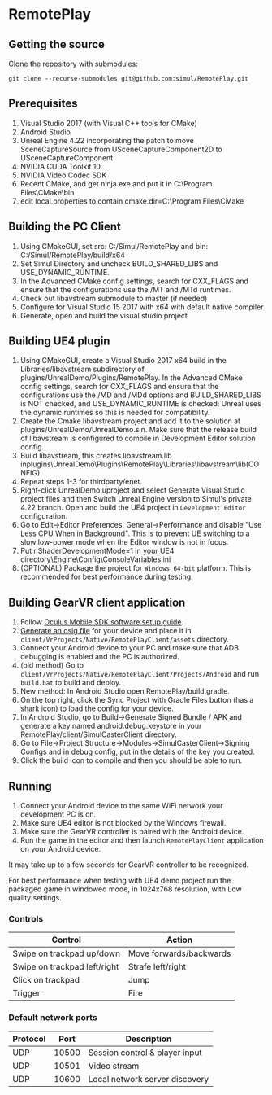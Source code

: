 # RemotePlay

## Getting the source

Clone the repository with submodules:

    git clone --recurse-submodules git@github.com:simul/RemotePlay.git

## Prerequisites

1. Visual Studio 2017 (with Visual C++ tools for CMake)
2. Android Studio
3. Unreal Engine 4.22 incorporating the patch to move SceneCaptureSource from USceneCaptureComponent2D to USceneCaptureComponent
4. NVIDIA CUDA Toolkit 10.
5. NVIDIA Video Codec SDK
6. Recent CMake, and get ninja.exe and put it in C:\Program Files\CMake\bin
7. edit local.properties to contain cmake.dir=C\:\\Program Files\\CMake

## Building the PC Client

1. Using CMakeGUI, set src: C:/Simul/RemotePlay and bin: C:/Simul/RemotePlay/build/x64
2. Set Simul Directory and uncheck BUILD_SHARED_LIBS and USE_DYNAMIC_RUNTIME.
3. In the Advanced CMake config settings, search for CXX_FLAGS and ensure that the configurations use the /MT and /MTd runtimes.
4. Check out libavstream submodule to master (if needed)
5. Configure for Visual Studio 15 2017 with x64 with default native compiler
6. Generate, open and build the visual studio project

## Building UE4 plugin

1. Using CMakeGUI, create a Visual Studio 2017 x64 build in the Libraries/libavstream subdirectory of plugins/UnrealDemo/Plugins/RemotePlay. In the Advanced CMake config settings, search for CXX_FLAGS and ensure that the configurations use the /MD and /MDd options and BUILD_SHARED_LIBS is NOT checked, and USE_DYNAMIC_RUNTIME is checked: Unreal uses the dynamic runtimes so this is needed for compatibility.
2. Create the Cmake libavstream project and add it to the solution at plugins/UnrealDemo/UnrealDemo.sln. Make sure that the release build of libavstream is configured to compile in Development Editor solution config.
3. Build libavstream, this creates libavstream.lib inplugins\UnrealDemo\Plugins\RemotePlay\Libraries\libavstream\lib\(CONFIG).
4. Repeat steps 1-3 for thirdparty/enet.
5. Right-click UnrealDemo.uproject and select Generate Visual Studio project files and then Switch Unreal Engine version to Simul's private 4.22 branch. Open and build the UE4 project in `Development Editor` configuration.
6. Go to Edit->Editor Preferences, General->Performance and disable "Use Less CPU When in Background". This is to prevent UE switching to a slow low-power mode when the Editor window is not in focus.
7. Put r.ShaderDevelopmentMode=1 in your UE4 directory\Engine\Config\ConsoleVariables.ini
8. (OPTIONAL) Package the project for `Windows 64-bit` platform. This is recommended for best performance during testing.

## Building GearVR client application

1. Follow [Oculus Mobile SDK software setup guide](https://developer.oculus.com/documentation/mobilesdk/latest/concepts/mobile-studio-setup-android/).
2. [Generate an osig file](https://dashboard.oculus.com/tools/osig-generator/) for your device and place it in `client/VrProjects/Native/RemotePlayClient/assets` directory.
3. Connect your Android device to your PC and make sure that ADB debugging is enabled and the PC is authorized.
4. (old method) Go to `client/VrProjects/Native/RemotePlayClient/Projects/Android` and run `build.bat` to build and deploy.
5. New method: In Android Studio open RemotePlay/build.gradle.
6. On the top right, click the Sync Project with Gradle Files button (has a shark icon) to load the config for your device.
7. In Android Studio, go to Build->Generate Signed Bundle / APK and generate a key named android.debug.keystore in your RemotePlay/client/SimulCasterClient directory.
8. Go to File->Project Structure->Modules->SimulCasterClient->Signing Configs and in debug config, put in the details of the key you created. 
9. Click the build icon to compile and then you should be able to run.

## Running

1. Connect your Android device to the same WiFi network your development PC is on.
2. Make sure UE4 editor is not blocked by the Windows firewall.
3. Make sure the GearVR controller is paired with the Android device.
4. Run the game in the editor and then launch `RemotePlayClient` application on your Android device.

It may take up to a few seconds for GearVR controller to be recognized.

For best performance when testing with UE4 demo project run the packaged game in windowed mode, in 1024x768 resolution, with Low quality settings.

### Controls

| Control | Action |
|--|--|
| Swipe on trackpad up/down | Move forwards/backwards |
| Swipe on trackpad left/right | Strafe left/right |
| Click on trackpad | Jump |
| Trigger | Fire |

### Default network ports

| Protocol | Port  | Description |
| ---------|-------|-------------|
| UDP      | 10500 | Session control & player input
| UDP      | 10501 | Video stream
| UDP      | 10600 | Local network server discovery
